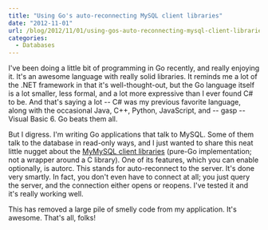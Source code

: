 ```yaml
---
title: "Using Go's auto-reconnecting MySQL client libraries"
date: "2012-11-01"
url: /blog/2012/11/01/using-gos-auto-reconnecting-mysql-client-libraries/
categories:
  - Databases
---
```

I've been doing a little bit of programming in Go recently, and really enjoying it. It's an awesome language with really solid libraries. It reminds me a lot of the .NET framework in that it's well-thought-out, but the Go language itself is a lot smaller, less formal, and a lot more expressive than I ever found C# to be. And that's saying a lot -- C# was my previous favorite language, along with the occasional Java, C++, Python, JavaScript, and -- gasp -- Visual Basic 6. Go beats them all.

But I digress. I'm writing Go applications that talk to MySQL. Some of them talk to the database in read-only ways, and I just wanted to share this neat little nugget about the [MyMySQL client libraries](https://github.com/ziutek/mymysql) (pure-Go implementation; not a wrapper around a C library). One of its features, which you can enable optionally, is autorc. This stands for auto-reconnect to the server. It's done very smartly. In fact, you don't even have to connect at all; you just query the server, and the connection either opens or reopens. I've tested it and it's really working well.

This has removed a large pile of smelly code from my application. It's awesome. That's all, folks!


